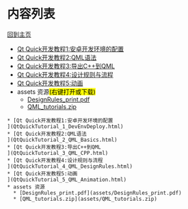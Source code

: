 
# 内容列表

[回到主页](https://charleechan.github.io/MyWiki)

* [Qt Quick开发教程1:安卓开发环境的配置
](QtQuickTutorial_1_DevEnvDeploy.html)
* [Qt Quick开发教程2:QML语法
](QtQuickTutorial_2_QML_Basics.html)
* [Qt Quick开发教程3:导出C++到QML
](QtQuickTutorial_3_QML_CPP.html)
* [Qt Quick开发教程4:设计规则与流程
](QtQuickTutorial_4_QML_DesignRules.html)
* [Qt Quick开发教程5:动画
](QtQuickTutorial_5_QML_Animation.html)
* assets 资源<mark>(右键打开或下载)</mark>
  * [DesignRules_print.pdf](assets/DesignRules_print.pdf)
  * [QML_tutorials.zip](assets/QML_tutorials.zip)


```mind:height=300,title=内容概要,color
* [Qt Quick开发教程1:安卓开发环境的配置
](QtQuickTutorial_1_DevEnvDeploy.html)
* [Qt Quick开发教程2:QML语法
](QtQuickTutorial_2_QML_Basics.html)
* [Qt Quick开发教程3:导出C++到QML
](QtQuickTutorial_3_QML_CPP.html)
* [Qt Quick开发教程4:设计规则与流程
](QtQuickTutorial_4_QML_DesignRules.html)
* [Qt Quick开发教程5:动画
](QtQuickTutorial_5_QML_Animation.html)
* assets 资源
  * [DesignRules_print.pdf](assets/DesignRules_print.pdf)
  * [QML_tutorials.zip](assets/QML_tutorials.zip)
```
